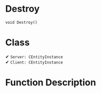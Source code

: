 # Destroy
```
void Destroy()
```
# Class
✔ `Server: CEntityInstance`  
✔ `Client: CEntityInstance`  

# Function Description


